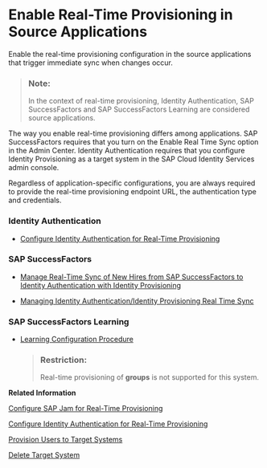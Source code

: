 <!-- loio076758707f72491dbc8020b746845fac -->

# Enable Real-Time Provisioning in Source Applications

Enable the real-time provisioning configuration in the source applications that trigger immediate sync when changes occur.

> ### Note:  
> In the context of real-time provisioning, Identity Authentication, SAP SuccessFactors and SAP SuccessFactors Learning are considered source applications.

The way you enable real-time provisioning differs among applications. SAP SuccessFactors requires that you turn on the Enable Real Time Sync option in the Admin Center. Identity Authentication requires that you configure Identity Provisioning as a target system in the SAP Cloud Identity Services admin console.

Regardless of application-specific configurations, you are always required to provide the real-time provisioning endpoint URL, the authentication type and credentials.





### Identity Authentication

-   [Configure Identity Authentication for Real-Time Provisioning](configure-identity-authentication-for-real-time-provisioning-3349645.md)




### SAP SuccessFactors

-   [Manage Real-Time Sync of New Hires from SAP SuccessFactors to Identity Authentication with Identity Provisioning](https://help.sap.com/docs/SAP_SUCCESSFACTORS_PLATFORM/568fdf1f14f14fd089a3cd15194d19cc/4ce03614440e4c3a85b9eb4716bc97ed.html?version=Latest)

-   [Managing Identity Authentication/Identity Provisioning Real Time Sync](https://help.sap.com/docs/SAP_SUCCESSFACTORS_PLATFORM/534356acc0ab4b0e8977ebfb2eb432f7/08bc4985a894495a9a92d8ec1549d43b.html?version=Latest)




### SAP SuccessFactors Learning

-   [Learning Configuration Procedure](https://help.sap.com/docs/SAP_SUCCESSFACTORS_LEARNING/82cf7c83c7db42a8aa1d3bbdbc39e93d/3f29058a9dfe4ce38a3c774fbdf5339b.html?version=Latest)

    > ### Restriction:  
    > Real-time provisioning of **groups** is not supported for this system.


**Related Information**  


[Configure SAP Jam for Real-Time Provisioning](configure-sap-jam-for-real-time-provisioning-a923427.md "Tenant administrators can configure SAP Jam target systems for real-time provisioning via the administration console for SAP Cloud Identity Services.")

[Configure Identity Authentication for Real-Time Provisioning](configure-identity-authentication-for-real-time-provisioning-3349645.md "Enable real-time provisioning in Identity Authentication to trigger immediate synchronization of user changes to target systems configured in Identity Provisioning.")

[Provision Users to Target Systems](provision-users-to-target-systems-af6f78b.md "Tenant administrators can provision users of Identity Authentication to SAP Jam and Identity Provisioning target systemstarget system.")

[Delete Target System](delete-target-system-6372e9a.md "As a tenant administrator, you can delete one or more target systems in a tenant of Identity Authentication.")

